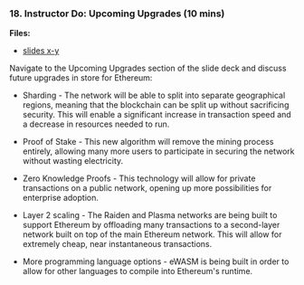 ### 18. Instructor Do: Upcoming Upgrades (10 mins)

**Files:**

* [slides x-y]()

Navigate to the Upcoming Upgrades section of the slide deck and discuss future upgrades in store for Ethereum:

* Sharding - The network will be able to split into separate geographical regions, meaning that the blockchain can be split up
  without sacrificing security. This will enable a significant increase in transaction speed and a decrease in resources needed to run.

* Proof of Stake - This new algorithm will remove the mining process entirely, allowing many more users to participate in securing the network
  without wasting electricity.

* Zero Knowledge Proofs - This technology will allow for private transactions on a public network, opening up more possibilities for enterprise adoption.

* Layer 2 scaling - The Raiden and Plasma networks are being built to support Ethereum by offloading many transactions to a second-layer network built
  on top of the main Ethereum network. This will allow for extremely cheap, near instantaneous transactions.

* More programming language options - eWASM is being built in order to allow for other languages to compile into Ethereum's runtime.
